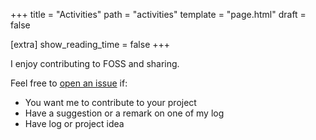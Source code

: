 +++
title = "Activities"
path = "activities"
template = "page.html"
draft = false

[extra]
show_reading_time = false
+++

I enjoy contributing to FOSS and sharing.

Feel free to [open an issue](https://github.com/blackheaven/blackheaven.github.io/issues) if:

* You want me to contribute to your project
* Have a suggestion or a remark on one of my log
* Have log or project idea
